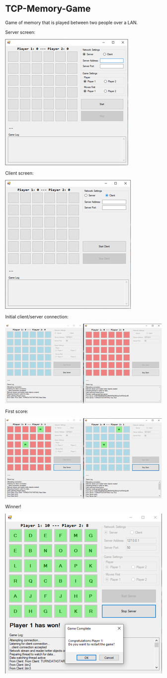 # TCP-Memory-Game
Game of memory that is played between two people over a LAN.

Server screen:

![Server](/Images/Picture1.png)

Client screen:

![Client](/Images/Picture2.png)

Initial client/server connection:

![Connect](/Images/Picture3.png)

First score:

![Score](/Images/Picture4.png)

Winner!

![Winner](/Images/Picture5.png)
